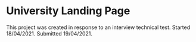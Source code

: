 # University Landing Page
This project was created in response to an interview technical test.
Started 18/04/2021.
Submitted 19/04/2021.
